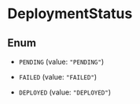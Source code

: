 

# DeploymentStatus

## Enum


* `PENDING` (value: `"PENDING"`)

* `FAILED` (value: `"FAILED"`)

* `DEPLOYED` (value: `"DEPLOYED"`)




